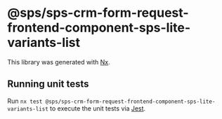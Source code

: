 # @sps/sps-crm-form-request-frontend-component-sps-lite-variants-list

This library was generated with [Nx](https://nx.dev).

## Running unit tests

Run `nx test @sps/sps-crm-form-request-frontend-component-sps-lite-variants-list` to execute the unit tests via [Jest](https://jestjs.io).
